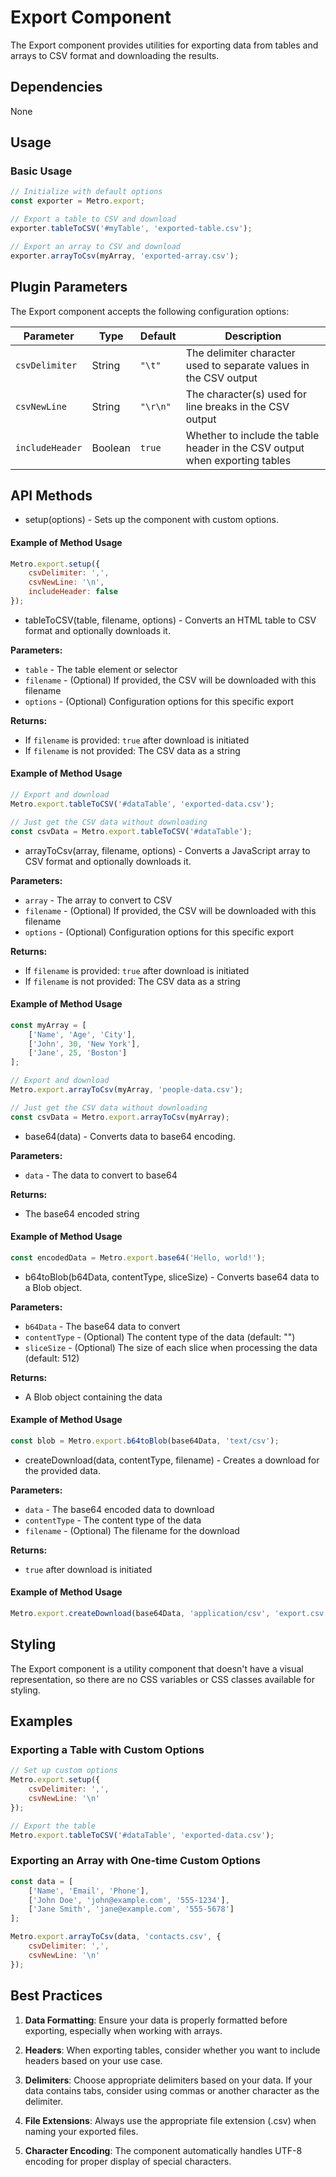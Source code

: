 # Export Component

The Export component provides utilities for exporting data from tables and arrays to CSV format and downloading the results.

## Dependencies

None

## Usage

### Basic Usage

```javascript
// Initialize with default options
const exporter = Metro.export;

// Export a table to CSV and download
exporter.tableToCSV('#myTable', 'exported-table.csv');

// Export an array to CSV and download
exporter.arrayToCsv(myArray, 'exported-array.csv');
```

## Plugin Parameters

The Export component accepts the following configuration options:

| Parameter | Type | Default | Description |
| --------- | ---- | ------- | ----------- |
| `csvDelimiter` | String | `"\t"` | The delimiter character used to separate values in the CSV output |
| `csvNewLine` | String | `"\r\n"` | The character(s) used for line breaks in the CSV output |
| `includeHeader` | Boolean | `true` | Whether to include the table header in the CSV output when exporting tables |

## API Methods

+ setup(options) - Sets up the component with custom options.

#### Example of Method Usage
```javascript
Metro.export.setup({
    csvDelimiter: ',',
    csvNewLine: '\n',
    includeHeader: false
});
```

+ tableToCSV(table, filename, options) - Converts an HTML table to CSV format and optionally downloads it.

**Parameters:**
- `table` - The table element or selector
- `filename` - (Optional) If provided, the CSV will be downloaded with this filename
- `options` - (Optional) Configuration options for this specific export

**Returns:**
- If `filename` is provided: `true` after download is initiated
- If `filename` is not provided: The CSV data as a string

#### Example of Method Usage
```javascript
// Export and download
Metro.export.tableToCSV('#dataTable', 'exported-data.csv');

// Just get the CSV data without downloading
const csvData = Metro.export.tableToCSV('#dataTable');
```

+ arrayToCsv(array, filename, options) - Converts a JavaScript array to CSV format and optionally downloads it.

**Parameters:**
- `array` - The array to convert to CSV
- `filename` - (Optional) If provided, the CSV will be downloaded with this filename
- `options` - (Optional) Configuration options for this specific export

**Returns:**
- If `filename` is provided: `true` after download is initiated
- If `filename` is not provided: The CSV data as a string

#### Example of Method Usage
```javascript
const myArray = [
    ['Name', 'Age', 'City'],
    ['John', 30, 'New York'],
    ['Jane', 25, 'Boston']
];

// Export and download
Metro.export.arrayToCsv(myArray, 'people-data.csv');

// Just get the CSV data without downloading
const csvData = Metro.export.arrayToCsv(myArray);
```

+ base64(data) - Converts data to base64 encoding.

**Parameters:**
- `data` - The data to convert to base64

**Returns:**
- The base64 encoded string

#### Example of Method Usage
```javascript
const encodedData = Metro.export.base64('Hello, world!');
```

+ b64toBlob(b64Data, contentType, sliceSize) - Converts base64 data to a Blob object.

**Parameters:**
- `b64Data` - The base64 data to convert
- `contentType` - (Optional) The content type of the data (default: "")
- `sliceSize` - (Optional) The size of each slice when processing the data (default: 512)

**Returns:**
- A Blob object containing the data

#### Example of Method Usage
```javascript
const blob = Metro.export.b64toBlob(base64Data, 'text/csv');
```

+ createDownload(data, contentType, filename) - Creates a download for the provided data.

**Parameters:**
- `data` - The base64 encoded data to download
- `contentType` - The content type of the data
- `filename` - (Optional) The filename for the download

**Returns:**
- `true` after download is initiated

#### Example of Method Usage
```javascript
Metro.export.createDownload(base64Data, 'application/csv', 'export.csv');
```

## Styling

The Export component is a utility component that doesn't have a visual representation, so there are no CSS variables or CSS classes available for styling.

## Examples

### Exporting a Table with Custom Options

```javascript
// Set up custom options
Metro.export.setup({
    csvDelimiter: ',',
    csvNewLine: '\n'
});

// Export the table
Metro.export.tableToCSV('#dataTable', 'exported-data.csv');
```

### Exporting an Array with One-time Custom Options

```javascript
const data = [
    ['Name', 'Email', 'Phone'],
    ['John Doe', 'john@example.com', '555-1234'],
    ['Jane Smith', 'jane@example.com', '555-5678']
];

Metro.export.arrayToCsv(data, 'contacts.csv', {
    csvDelimiter: ',',
    csvNewLine: '\n'
});
```

## Best Practices

1. **Data Formatting**: Ensure your data is properly formatted before exporting, especially when working with arrays.

2. **Headers**: When exporting tables, consider whether you want to include headers based on your use case.

3. **Delimiters**: Choose appropriate delimiters based on your data. If your data contains tabs, consider using commas or another character as the delimiter.

4. **File Extensions**: Always use the appropriate file extension (.csv) when naming your exported files.

5. **Character Encoding**: The component automatically handles UTF-8 encoding for proper display of special characters.